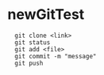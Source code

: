 # newGitTest

```
  git clone <link>
  git status
  git add <file>
  git commit -m "message"
  git push
```
